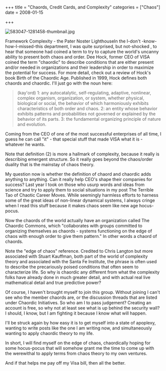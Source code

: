 +++
title = "Chaords, Credit Cards, and Complexity"
categories = ["Chaos"]
date = 2008-01-15


+++


<img src="https://www.fractalog.com/jpg/583047-1281458-thumbnail.jpg" alt="583047-1281458-thumbnail.jpg" />

  Framework Complexity - the Pater Noster LighthouseIn the I-don't -know-how-I-missed-this department, I was quite surprised, but not-shocked , to hear that someone had coined a term to try to capture the world's uncanny ability to present both chaos and order. Dee Hock, former CEO of VISA coined the term &quot;chaordic&quot; to describe conditions that are either present and/or needed in organizations and their leadership in order to maximize the potential for success. For more detail, check out a review of Hock's book Birth of the Chaordic Age. Published in 1999, Hock defines both chaords and chaordic. I'll just go with the noun here: 
      
<blockquote>(kay'ord) 1: any autocatalytic, self-regulating, adaptive, nonlinear, complex organism, organization, or system, whether physical, biological or social, the behavior of which harmoniously exhibits characteristics of both order and chaos. 2: an entity whose behavior exhibits patterns and probabilities not governed or explained by the behavior of its parts. 3: the fundamental organizing principle of nature and evolution.</blockquote>
      
Coming from the CEO of one of the most successful enterprises of all time, I guess he can call &quot;it&quot; - that special stuff that made VISA what it is - whatever he wants. 
      
Note that definition (2) is more a hallmark of complexity, because it really is describing emergent structure. So it really goes beyond the chaos/order duality that is the mainstay of chaos theory.
   
My question now is whether the definition of chaord and chaordic adds anything to anything. Can it really help CEO's shape their companies for success?  Last year I took on those who usurp words and ideas from science and try to apply them to social situations in my post The Terrible Tao of Chaotic Career Moves. While seemingly harmless efforts to harness some of the great ideas of non-linear dynamical systems, I always cringe when I read this stuff because it makes chaos seem like new age hocus-pocus.  
   
Now the chaords of the world actually have an organization called The Chaordic Commons, which &quot;collaborates with groups committed to organizing themselves as chaords - systems functioning on the edge of chaos with enough order to give them pattern.&quot; In other words a chaord of chaords.
      
Note the &quot;edge of chaos&quot; reference. Credited to Chris Langton but more associated with Stuart Kauffman, both part of the world of complexity theory and associated with the Santa Fe Institute, the phrase is often used to describe the precariously poised conditions that often seem to characterize life. So why is chaordic any different from what the complexity folks have already done in much greater detail, and with actual real live mathematical detail and true predictive power?  
   
  
   
Of course, I haven't brought myself to join this group. Without joining I can't see who the member chaords are, or the discussion threads that are listed under Chaordic Initiatives. So who am I to pass judgement? Creating an account is free, so why not at least see what is up behind the security wall? I should, I know, but I am fighting it because I know what will happen.
      
I'll be struck again by how easy it is to get myself into a state of apoplexy, wanting to write posts like the one I am writing now, and simultaneously wanting to apply chaordic theory to my life.
      
In short, I will find myself on the edge of chaos, chaordically hoping for some hocus-pocus that will somehow grant me the time to come up with the werewithal to apply terms from chaos theory to my own ventures.
      
And if that helps me pay off my Visa bill, then all the better.
